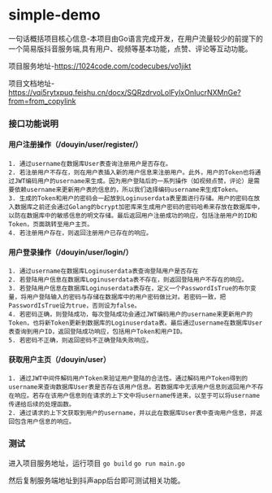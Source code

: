 # simple-demo

一句话概括项目核心信息-本项目由Go语言完成开发，在用户流量较少的前提下的一个简易版抖音服务端,具有用户、视频等基本功能，点赞、评论等互动功能。

项目服务地址-https://1024code.com/codecubes/vo1jikt

项目文档地址-https://vqi5rytxpuq.feishu.cn/docx/SQRzdrvoLolFyIxOnIucrNXMnGe?from=from_copylink

### 接口功能说明

#### 用户注册操作（/douyin/user/register/）
    1. 通过username在数据库User表查询注册用户是否存在。
    2. 若注册用户不存在，则在用户表插入新的用户信息来注册用户。此外，用户的Token也将通过JWT编码用户的username来生成。因为用户登陆后的一系列操作（如视频点赞，评论）是需要依赖username来更新用户表的信息的，所以我们选择编码username来生成Token。
    3. 生成的Token和用户的密码会一起放到Loginuserdata表里面进行存储。用户的密码在放入数据库之前还会通过Golang的bcrypt加密库来生成用户密码的密码哈希来存放在数据库中，以防在数据库中的敏感信息的明文存储。最后返回用户注册成功的响应，包括注册用户的ID和Token，页面跳转至用户主页。
    4. 若注册用户存在，则返回注册用户已存在的响应。
    
#### 用户登录操作（/douyin/user/login/）
    1. 通过username在数据库Loginuserdata表查询登陆用户是否存在
    2. 若登陆用户信息在数据库Loginuserdata表不存在，则返回登陆用户不存在的响应。
    3. 若登陆用户信息在数据库Loginuserdata表存在，定义一个PasswordIsTrue的布尔变量，将用户登陆输入的密码与存储在数据库中的用户密码做比对。若密码一致，把PasswordIsTrue设为true，否则设为false。
    4. 若密码正确，则登陆成功，每次登陆成功会通过JWT编码用户的username来更新用户的Token，也将新Token更新到数据库的Loginuserdata表。最后通过username在数据库User表查询到用户ID，返回登陆成功响应，包括用户Token和用户ID。
    5. 若密码不正确，则返回密码不正确登陆失败响应。
    
#### 获取用户主页（/douyin/user）
    1. 通过JWT中间件解码用户Token来验证用户登陆的合法性。通过解码用户Token得到的username来查询数据库User表是否存在该用户信息。若数据库中无该用户信息则返回用户不存在响应。若存在该用户信息则在请求的上下文中将username传进来，以至于可以将username传递给后续的处理函数。
    2. 通过请求的上下文获取到用户的username，并以此在数据库User表中查询用户信息，并返回包含用户信息的响应。

### 测试

进入项目服务地址，运行项目
`go build`
`go run main.go`

然后复制服务端地址到抖声app后台即可测试相关功能。
